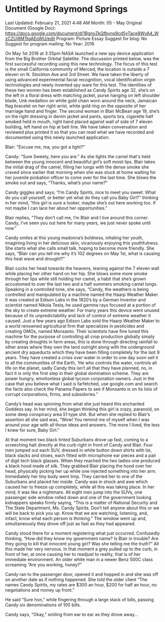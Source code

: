 # Untitled by Raymond Springs

Last Updated: February 21, 2021 4:48 AM
Month: 05 - May
Original Document (Google Doc): https://docs.google.com/document/d/1BgnyZkQfbvns9cd5yTace8WvA4_WzCZUj9MTtgAEoWU/edit
Program: Picture Essay
Suggest for blog: No
Suggest for program mailing: No
Year: 2016

On May 1st 2016 at 3:35pm NASA launched a new spy device application from the Big Brother Orbital Satellite. The discussion printed below, was the first successful recording using this new technology. The focus of this test is the small California community of Merced, the location is outside a 7 eleven on N. Stockton Ave and 3rd Street. We have taken the liberty of using advanced experimental facial recognition, vocal identification virgin technologies and newly invented spy ware for this test. The identities of these two women has been established as Candy Spirits age 32, she’s on the left in a floral dress with matching jacket, purse hanging on left shoulder blade, Unk medallion on white gold chain worn around the neck, Jamaican flag bracelet on her right wrist, white gold ring on the opposite of her marriage hand and finger. The second woman in Blair McBean age 19, she’s on the right dressing in denim jacket and pants, sports bra, cigarette half smoked held in mouth, right hand placed against wall of side of 7 eleven building, left hand on hip at belt line. We have taken conversation and reviewed plus printed it so that you can read what we have recorded and documented using this newly launched application.

Blair: “Excuse me, ma, you got a light?”

Candy: “Sure Sweety, here you are.” As she lights the camel that's held between the young innocent and beautiful girl’s soft moist lips. Blair takes the initial drag of the camel, filling her lungs with the dense smoke she craved since earlier that morning when she was stuck at home waiting for her juvenile probation officer to come over for the last time. She blows the smoke out and says, “Thanks, what’s your name?”

Candy giggles and says; “I’m Candy Spirits, nice to meet you sweet. What do you call yourself, or better yet what do they call you Baby Girl?” thinking in her mind, “this girl is sure a looker, maybe she’s out here working too. If not maybe I can lace her about her opportunities.”

Blair replies, “They don’t call me, I’m Blair and I live around this corner. Candy, I’ve seen you out here for many years, we just never spoke until now.”

Candy smiles at this young madonna’s boldness, inhaling her youth, imagining living in her delicious skin, vicariously enjoying this youthfulness. She starts what she calls small talk, hoping to become more friendly. She says, “Blair can you tell me why it’s 102 degrees on May 1st, what is causing this heat wave and drought?”

Blair cocks her head towards the heavens, leaning against the 7 eleven wall while placing her other hand on her hip. She blows some more smoke through her lips while still holding her camel, a habit that she’s grown accustomed to over the last two and a half summers smoking camel longs. Speaking in a controlled tone, she says, “Candy, the weathers is being controlled and manipulated by a machine named the Haarp Weather Maker. It was created at Edison Labs in the 1920’s by a German Inventor and scientist named Nikola Tesla, he used gamma rays focused at a portion of the sky to create extreme weather. For many years this device went unused because of its unpredictability and lack of control of extreme weather it caused. Just a few years ago Edison Labs sold the Haarp Weather Maker to a world renowned agricultural firm that specializes in pesticides and creating GMOs, named Monsanto. Their scientists have fine tuned this machine for the purpose of controlling all crop production globally simply by creating droughts in farm areas, this is done through directing rainfall to other areas where they own the land outright along with the underground ancient dry aqueducts which they have been filling completely for the last 9 years. They have created a crisis over water in order to one day soon sell it to all the communities of the Earth, ‘He who controls the water, controls all life on the planet, sadly Candy this isn’t all that they have planned, no, in fact it is only the first step in their global domination scheme. They are power hungry, emotionless global tycoon corporation owners. Just in the case that you believe what I said is farfetched, use google.com and search the facts also check the Panama Papers to see if Monsanto is on its lists of corrupt corporations, firms, and subsidories.”

Candy’s head was spinning from what she just heard this enchanted Goddess say. In her mind, she began thinking this girl is crazy, paranoid, on some deep conspiracy area 51 type shit. But when she replied to Blair’s assertion all she said was, “Wow! You remind me of myself when I was around your age with all those ideas and answers. The more I lived, the less I knew for sure, Baby Girl.”

At that moment two black tinted Suburbans drove up fast, coming to a screeching halt directly at the curb right in front of Candy and Blair. Four men jumped out each SUV, dressed in white button down shirts with tie, black slacks and shoes, each fitted with microphone ear pieces and a pair of digit tech black glasses. When they reached the two ladies one produced a black hood made of silk. They grabbed Blair placing the hood over her head, physically picking her up while one injected something into her arm. Immediately her tiny body went limp. They carried her to one of the Suburbans and placed her inside. Candy was in shock and awe which caused her to freeze up completely, while all this was taking place. In her mind, it was like a nightmare. All eight men jump into the SUVs, one passenger side window rolled down and one of the government looking kidnappers speaks firmly saying, “This is a matter of National Security and The State Department, Ms. Candy Spirits. Don’t tell anyone about this or we will be back to pick you up. Know that we are watching, listening, and, infact, know what each person is thinking.” The window went up and, simultaneously they drove off just as fast as they had appeared.

Candy stood there for a moment registering what just occurred. Confusedly thinking, “How did they know my government name? Is Blair in trouble? Are they going to kill that innocent young girl? Was she telling me the truth?” All this made her very nervous. In that moment a grey pulled up to the curb, in front of her, at once causing her to readjust to reality, that is of her immediate environment. An older white man in a newer Benz 500C class screaming “Are you working, honey?”

Candy ran to the passenger door, opened it and hopped in and she was off on another date as if nothing happened. She told the older client “The names Candy Spirits, my rates are $300 an hour, $200 for half an hour, no negotiations and money up front.”

He said “Sure hon,” while fingering through a large stack of bills, passing Candy six denominations of 100 bills.

Candy says, “Okay,” smiling from ear to ear as they drove away...